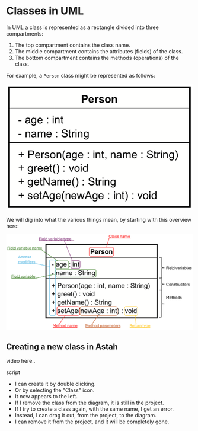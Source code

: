 # Classes in UML

In UML a class is represented as a rectangle divided into three compartments:
1. The top compartment contains the class name.
2. The middle compartment contains the attributes (fields) of the class.
3. The bottom compartment contains the methods (operations) of the class.

For example, a `Person` class might be represented as follows:

![Class Diagram](Resources/class-example.png)

We will dig into what the various things mean, by starting with this overview here:

![Class Diagram Overview](Resources/Class-example-with-explanation.png)

## Creating a new class in Astah

video here..

script
* I can create it by double clicking.
* Or by selecting the "Class" icon.
* It now appears to the left.
* If I remove the class from the diagram, it is still in the project.
* If I try to create a class again, with the same name, I get an error.
* Instead, I can drag it out, from the project, to the diagram.
* I can remove it from the project, and it will be completely gone.